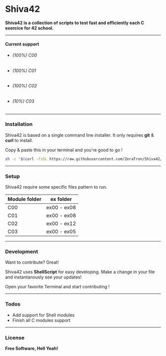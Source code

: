 # Shiva42

**Shiva42 is a collection of scripts to test fast and efficiently each C exercice for 42 school.**
***
#### Current support

  - ###### (100%) C00
  - ###### (100%) C01
  - ###### (100%) C02
  - ###### (10%) C03
***
### Installation

Shiva42 is based on a single command line installer.
It only requires **git** & **curl** to install.

Copy & paste this in your terminal and you're good to go !
```sh
sh -c "$(curl -fsSL https://raw.githubusercontent.com/ZeraTron/Shiva42/master/utils/setup.sh)"
```
***
### Setup

Shiva42 require some specific files pattern to run.

| Module folder | ex folder | 
| ------ | ------ |
| C00 | ex00 - ex08 |
| C01 | ex00 - ex08 |
| C02 | ex00 - ex12 |
| C03 | ex00 - ex05 |
***
### Development

Want to contribute? Great!

Shiva42 uses **ShellScript** for easy developing.
Make a change in your file and instantanously see your updates!

Open your favorite Terminal and start contributing !
***
### Todos

 - Add support for Shell modules
 - Finish all C modules support
***
### License

**Free Software, Hell Yeah!**
